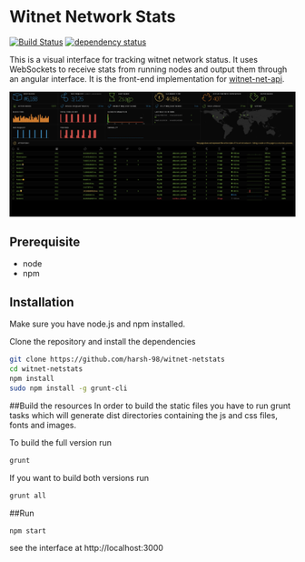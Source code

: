 # Witnet Network Stats

[![Build Status][travis-image]][travis-url] [![dependency status][dep-image]][dep-url]

This is a visual interface for tracking witnet network status. It uses WebSockets to receive stats from running nodes and output them through an angular interface. It is the front-end implementation for [witnet-net-api](https://github.com/harsh-98/witnet-net-api).

![Screenshot](assets/witnet-dashboard.png 'Screenshot')

## Prerequisite

-   node
-   npm

## Installation

Make sure you have node.js and npm installed.

Clone the repository and install the dependencies

```bash
git clone https://github.com/harsh-98/witnet-netstats
cd witnet-netstats
npm install
sudo npm install -g grunt-cli
```

##Build the resources
In order to build the static files you have to run grunt tasks which will generate dist directories containing the js and css files, fonts and images.

To build the full version run

```bash
grunt
```

If you want to build both versions run

```bash
grunt all
```

##Run

```bash
npm start
```

see the interface at http://localhost:3000

[travis-image]: https://travis-ci.org/harsh-98/witnet-netstats.svg
[travis-url]: https://travis-ci.org/harsh-98/witnet-netstats
[dep-image]: https://david-dm.org/harsh-98/witnet-netstats.svg
[dep-url]: https://david-dm.org/harsh-98/witnet-netstats
